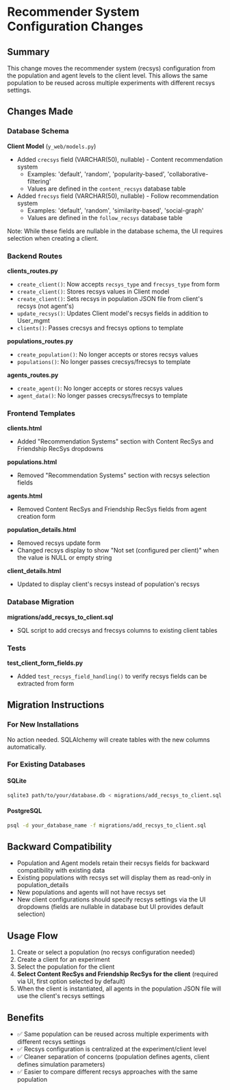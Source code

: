 # Recommender System Configuration Changes

## Summary

This change moves the recommender system (recsys) configuration from the population and agent levels to the client level. This allows the same population to be reused across multiple experiments with different recsys settings.

## Changes Made

### Database Schema

**Client Model** (`y_web/models.py`)
- Added `crecsys` field (VARCHAR(50), nullable) - Content recommendation system
  - Examples: 'default', 'random', 'popularity-based', 'collaborative-filtering'
  - Values are defined in the `content_recsys` database table
- Added `frecsys` field (VARCHAR(50), nullable) - Follow recommendation system
  - Examples: 'default', 'random', 'similarity-based', 'social-graph'
  - Values are defined in the `follow_recsys` database table

Note: While these fields are nullable in the database schema, the UI requires selection when creating a client.

### Backend Routes

**clients_routes.py**
- `create_client()`: Now accepts `recsys_type` and `frecsys_type` from form
- `create_client()`: Stores recsys values in Client model
- `create_client()`: Sets recsys in population JSON file from client's recsys (not agent's)
- `update_recsys()`: Updates Client model's recsys fields in addition to User_mgmt
- `clients()`: Passes crecsys and frecsys options to template

**populations_routes.py**
- `create_population()`: No longer accepts or stores recsys values
- `populations()`: No longer passes crecsys/frecsys to template

**agents_routes.py**
- `create_agent()`: No longer accepts or stores recsys values
- `agent_data()`: No longer passes crecsys/frecsys to template

### Frontend Templates

**clients.html**
- Added "Recommendation Systems" section with Content RecSys and Friendship RecSys dropdowns

**populations.html**
- Removed "Recommendation Systems" section with recsys selection fields

**agents.html**
- Removed Content RecSys and Friendship RecSys fields from agent creation form

**population_details.html**
- Removed recsys update form
- Changed recsys display to show "Not set (configured per client)" when the value is NULL or empty string

**client_details.html**
- Updated to display client's recsys instead of population's recsys

### Database Migration

**migrations/add_recsys_to_client.sql**
- SQL script to add crecsys and frecsys columns to existing client tables

### Tests

**test_client_form_fields.py**
- Added `test_recsys_field_handling()` to verify recsys fields can be extracted from form

## Migration Instructions

### For New Installations
No action needed. SQLAlchemy will create tables with the new columns automatically.

### For Existing Databases

#### SQLite
```bash
sqlite3 path/to/your/database.db < migrations/add_recsys_to_client.sql
```

#### PostgreSQL
```bash
psql -d your_database_name -f migrations/add_recsys_to_client.sql
```

## Backward Compatibility

- Population and Agent models retain their recsys fields for backward compatibility with existing data
- Existing populations with recsys set will display them as read-only in population_details
- New populations and agents will not have recsys set
- New client configurations should specify recsys settings via the UI dropdowns (fields are nullable in database but UI provides default selection)

## Usage Flow

1. Create or select a population (no recsys configuration needed)
2. Create a client for an experiment
3. Select the population for the client
4. **Select Content RecSys and Friendship RecSys for the client** (required via UI, first option selected by default)
5. When the client is instantiated, all agents in the population JSON file will use the client's recsys settings

## Benefits

- ✅ Same population can be reused across multiple experiments with different recsys settings
- ✅ Recsys configuration is centralized at the experiment/client level
- ✅ Cleaner separation of concerns (population defines agents, client defines simulation parameters)
- ✅ Easier to compare different recsys approaches with the same population
